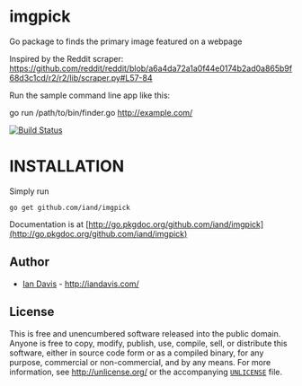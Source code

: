 imgpick
=======

Go package to finds the primary image featured on a webpage

Inspired by the Reddit scraper: https://github.com/reddit/reddit/blob/a6a4da72a1a0f44e0174b2ad0a865b9f68d3c1cd/r2/r2/lib/scraper.py#L57-84

Run the sample command line app like this:

go run /path/to/bin/finder.go  http://example.com/ 

[![Build Status](https://travis-ci.org/iand/imgpick.svg?branch=master)](https://travis-ci.org/iand/imgpick)


INSTALLATION
============

Simply run

	go get github.com/iand/imgpick

Documentation is at [http://go.pkgdoc.org/github.com/iand/imgpick](http://go.pkgdoc.org/github.com/iand/imgpick)

## Author

* [Ian Davis](http://github.com/iand) - <http://iandavis.com/>

## License

This is free and unencumbered software released into the public domain. Anyone is free to 
copy, modify, publish, use, compile, sell, or distribute this software, either in source 
code form or as a compiled binary, for any purpose, commercial or non-commercial, and by 
any means. For more information, see <http://unlicense.org/> or the 
accompanying [`UNLICENSE`](UNLICENSE) file.
